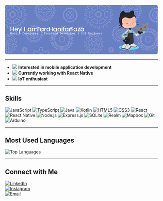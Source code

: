 ![Header](public/github-header-image.png)

---

- <img src="https://img.icons8.com/ios-filled/20/ffffff/smartphone.png" width="16"/> **Interested in mobile application development**  
- <img src="https://img.icons8.com/ios-filled/20/61DAFB/react-native.png" width="16"/> **Currently working with React Native**  
- <img src="https://img.icons8.com/ios-filled/20/00979D/arduino.png" width="16"/> **IoT enthusiast**

---


## Skills

![JavaScript](https://img.shields.io/badge/-JavaScript-F7DF1E?style=for-the-badge&logo=javascript&logoColor=black)
![TypeScript](https://img.shields.io/badge/-TypeScript-3178C6?style=for-the-badge&logo=typescript&logoColor=white)
![Java](https://img.shields.io/badge/-Java-007396?style=for-the-badge&logo=java&logoColor=white)
![Kotlin](https://img.shields.io/badge/-Kotlin-0095D5?style=for-the-badge&logo=kotlin&logoColor=white)
![HTML5](https://img.shields.io/badge/-HTML5-E34F26?style=for-the-badge&logo=html5&logoColor=white)
![CSS3](https://img.shields.io/badge/-CSS3-1572B6?style=for-the-badge&logo=css3&logoColor=white)
![React](https://img.shields.io/badge/-React-20232A?style=for-the-badge&logo=react&logoColor=61DAFB)
![React Native](https://img.shields.io/badge/-React%20Native-20232A?style=for-the-badge&logo=react&logoColor=61DAFB)
![Node.js](https://img.shields.io/badge/-Node.js-339933?style=for-the-badge&logo=node.js&logoColor=white)
![Express.js](https://img.shields.io/badge/-Express.js-000000?style=for-the-badge&logo=express&logoColor=white)
![SQLite](https://img.shields.io/badge/-SQLite-003B57?style=for-the-badge&logo=sqlite&logoColor=white)
![Realm](https://img.shields.io/badge/-Realm-39477F?style=for-the-badge&logo=realm&logoColor=white)
![Mapbox](https://img.shields.io/badge/-Mapbox-4264FB?style=for-the-badge&logo=mapbox&logoColor=white)
![Git](https://img.shields.io/badge/-Git-F05032?style=for-the-badge&logo=git&logoColor=white)
![Arduino](https://img.shields.io/badge/-Arduino-00979D?style=for-the-badge&logo=arduino&logoColor=white)

---

## Most Used Languages

![Top Languages](https://github-readme-stats.vercel.app/api/top-langs/?username=ttarreuu&layout=compact&theme=tokyonight&hide_border=true)

---

## Connect with Me

[![LinkedIn](https://img.shields.io/badge/-LinkedIn-0A66C2?style=flat-square&logo=linkedin&logoColor=white)](https://linkedin.com/in/tarahanifan)  
[![Instagram](https://img.shields.io/badge/-Instagram-E4405F?style=flat-square&logo=instagram&logoColor=white)](https://instagram.com/tarrrrrrrrrra)  
[![Email](https://img.shields.io/badge/-Email-D14836?style=flat-square&logo=gmail&logoColor=white)](mailto:tarahanifanfaza@gmail.com)
